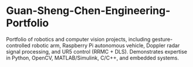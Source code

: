 # Guan-Sheng-Chen-Engineering-Portfolio
Portfolio of robotics and computer vision projects, including gesture-controlled robotic arm, Raspberry Pi autonomous vehicle, Doppler radar signal processing, and UR5 control (RRMC + DLS). Demonstrates expertise in Python, OpenCV, MATLAB/Simulink, C/C++, and embedded systems.
